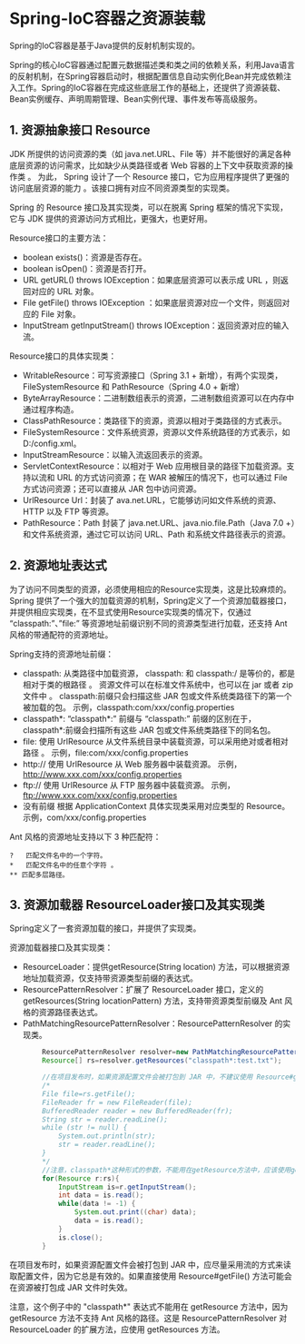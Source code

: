 # Spring-IoC容器之资源装载

Spring的IoC容器是基于Java提供的反射机制实现的。

Spring的核心IoC容器通过配置元数据描述类和类之间的依赖关系，利用Java语言的反射机制，在Spring容器启动时，根据配置信息自动实例化Bean并完成依赖注入工作。Spring的IoC容器在完成这些底层工作的基础上，还提供了资源装载、Bean实例缓存、声明周期管理、Bean实例代理、事件发布等高级服务。

## 1. 资源抽象接口 Resource

JDK 所提供的访问资源的类（如 java.net.URL、File 等）并不能很好的满足各种底层资源的访问需求，比如缺少从类路径或者 Web 容器的上下文中获取资源的操作类 。 为此， Spring 设计了一个 Resource 接口，它为应用程序提供了更强的访问底层资源的能力 。该接口拥有对应不同资源类型的实现类。

Spring 的 Resource 接口及其实现类，可以在脱离 Spring 框架的情况下实现，它与 JDK 提供的资源访问方式相比，更强大，也更好用。

Resource接口的主要方法：

* boolean exists()：资源是否存在。
* boolean isOpen()：资源是否打开。
* URL getURL() throws IOException：如果底层资源可以表示成 URL ，则返回对应的 URL 对象。
* File getFile() throws IOException ：如果底层资源对应一个文件，则返回对应的 File 对象。
* InputStream getInputStream() throws IOException：返回资源对应的输入流。

Resource接口的具体实现类：

* WritableResource：可写资源接口（Spring 3.1 + 新增），有两个实现类，FileSystemResource 和 PathResource（Spring 4.0 + 新增）
* ByteArrayResource：二进制数组表示的资源，二进制数组资源可以在内存中通过程序构造。
* ClassPathResource：类路径下的资源，资源以相对于类路径的方式表示。
* FileSystemResource：文件系统资源，资源以文件系统路径的方式表示，如 D:/config.xml。
* InputStreamResource：以输入流返回表示的资源。
* ServletContextResource：以相对于 Web 应用根目录的路径下加载资源。支持以流和 URL 的方式访问资源；在 WAR 被解压的情况下，也可以通过 File 方式访问资源；还可以直接从 JAR 包中访问资源。
* UrlResource Url：封装了 ava.net.URL，它能够访问如文件系统的资源、HTTP 以及 FTP 等资源。
* PathResource：Path 封装了 java.net.URL、java.nio.file.Path（Java 7.0 +）和文件系统资源，通过它可以访问 URL、Path 和系统文件路径表示的资源。

## 2. 资源地址表达式

为了访问不同类型的资源，必须使用相应的Resource实现类，这是比较麻烦的。Spring 提供了一个强大的加载资源的机制，Spring定义了一个资源加载器接口，并提供相应实现类，在不显式使用Resource实现类的情况下，仅通过 “classpath:”、”file:” 等资源地址前缀识别不同的资源类型进行加载，还支持 Ant 风格的带通配符的资源地址。

Spring支持的资源地址前缀：

* classpath:  从类路径中加载资源， classpath: 和 classpath:/ 是等价的，都是相对于类的根路径 。 资源文件可以在标准文件系统中，也可以在 jar 或者 zip 文件中 。 classpath:前缀只会扫描这些 JAR 包或文件系统类路径下的第一个被加载的包。  示例，classpath:com/xxx/config.properties
* classpath*: “classpath*:” 前缀与 “classpath:” 前缀的区别在于，classpath*:前缀会扫描所有这些 JAR 包或文件系统类路径下的同名包。
* file:   使用 UrlResource 从文件系统目录中装载资源，可以采用绝对或者相对路径 。 示例，file:com/xxx/config.properties
* http:// 使用 UrlResource 从 Web 服务器中装载资源。 示例，http://www.xxx.com/xxx/config.properties
* ftp://  使用 UrlResource 从 FTP 服务器中装载资源。 示例，ftp://www.xxx.com/xxx/config.properties
* 没有前缀    根据 ApplicationContext 具体实现类采用对应类型的 Resource。示例，com/xxx/config.properties

Ant 风格的资源地址支持以下 3 种匹配符：

```
?   匹配文件名中的一个字符。
*   匹配文件名中的任意个字符 。
** 匹配多层路径。
```

## 3. 资源加载器 ResourceLoader接口及其实现类

Spring定义了一套资源加载的接口，并提供了实现类。

资源加载器接口及其实现类：

* ResourceLoader：提供getResource(String location) 方法，可以根据资源地址加载资源，仅支持带资源类型前缀的表达式。
* ResourcePatternResolver：扩展了 ResourceLoader 接口，定义的 getResources(String locationPattern) 方法，支持带资源类型前缀及 Ant 风格的资源路径表达式。
* PathMatchingResourcePatternResolver：ResourcePatternResolver 的实现类。

```java
        ResourcePatternResolver resolver=new PathMatchingResourcePatternResolver();
        Resource[] rs=resolver.getResources("classpath*:test.txt");

        //在项目发布时，如果资源配置文件会被打包到 JAR 中，不建议使用 Resource#getFile() 方法，应尽量采用流的方式来读取配置文件，因为它总是有效的。
        /*
        File file=rs.getFile();
        FileReader fr = new FileReader(file);
        BufferedReader reader = new BufferedReader(fr);
        String str = reader.readLine();
        while (str != null) {
            System.out.println(str);
            str = reader.readLine();
        }
        */
        //注意，classpath*这种形式的参数，不能用在getResource方法中，应该使用getResources方法。
        for(Resource r:rs){
            InputStream is=r.getInputStream();
            int data = is.read();
            while(data != -1) {
                System.out.print((char) data);
                data = is.read();
            }
            is.close();
        }
```
在项目发布时，如果资源配置文件会被打包到 JAR 中，应尽量采用流的方式来读取配置文件，因为它总是有效的。如果直接使用 Resource#getFile() 方法可能会在资源被打包成 JAR 文件时失效。

注意，这个例子中的 "classpath*" 表达式不能用在 getResource 方法中，因为 getResource 方法不支持 Ant 风格的路径。这是 ResourcePatternResolver 对 ResourceLoader 的扩展方法，应使用 getResources 方法。
